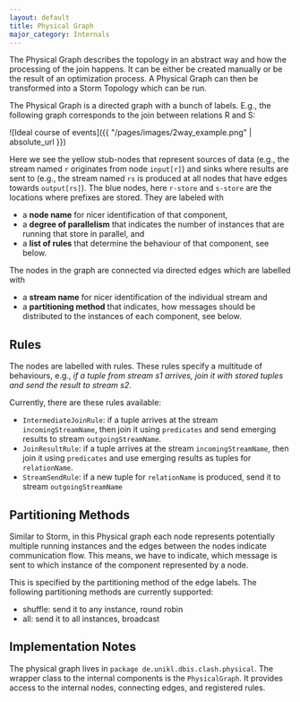 ```yaml
---
layout: default
title: Physical Graph
major_category: Internals
---
```


The Physical Graph describes the topology in an abstract way and how the processing of the join happens. It can be either be created manually or be the result of an optimization process. A Physical Graph can then be transformed into a Storm Topology which can be run.

The Physical Graph is a directed graph with a bunch of labels. E.g., the following graph corresponds to the join between relations R and S:

![Ideal course of events]({{ "/pages/images/2way_example.png" | absolute_url }})

Here we see the yellow stub-nodes that represent sources of data (e.g., the stream named `r` originates from node `input[r]`) and sinks where results are sent to (e.g., the stream named `rs` is produced at all nodes that have edges towards `output[rs]`).
The blue nodes, here `r-store` and `s-store` are the locations where prefixes are stored. They are labeled with

* a **node name** for nicer identification of that component,
* a **degree of parallelism** that indicates the number of instances that are running that store in parallel, and
* a **list of rules** that determine the behaviour of that component, see below.

The nodes in the graph are connected via directed edges which are labelled with

* a **stream name** for nicer identification of the individual stream and
* a **partitioning method** that indicates, how messages should be distributed to the instances of each component, see below.

## Rules

The nodes are labelled with rules. These rules specify a multitude of behaviours, e.g., _if a tuple from stream s1 arrives, join it with stored tuples and send the result to stream s2_.

Currently, there are these rules available:
* `IntermediateJoinRule`: if a tuple arrives at the stream `incomingStreamName`, then join it using `predicates` and send emerging results to stream `outgoingStreamName`.
* `JoinResultRule`: if a tuple arrives at the stream `incomingStreamName`, then join it using `predicates` and use emerging results as tuples for `relationName`.
* `StreamSendRule`: if a new tuple for `relationName` is produced, send it to stream `outgoingStreamName`

## Partitioning Methods

Similar to Storm, in this Physical graph each node represents potentially multiple running instances and the edges between the nodes indicate communication flow. This means, we have to indicate, which message is sent to which instance of the component represented by a node.

This is specified by the partitioning method of the edge labels. The following partitioning methods are currently supported:

* shuffle: send it to any instance, round robin
* all: send it to all instances, broadcast


## Implementation Notes

The physical graph lives in `package de.unikl.dbis.clash.physical`. The wrapper class to the internal components is the `PhysicalGraph`. It provides access to the internal nodes, connecting edges, and registered rules.
